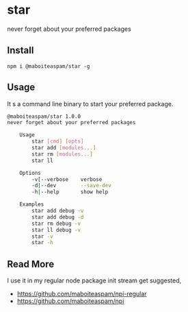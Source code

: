 # star

never forget about your preferred packages

## Install

    npm i @maboiteaspam/star -g

## Usage

It s a command line binary to start your preferred package.

```bash
@maboiteaspam/star 1.0.0
never forget about your preferred packages

    Usage
        star [cmd] [opts]
        star add [modules...]
        star rm [modules...]
        star ll

    Options
        -v[--verbose    verbose
        -d|--dev        --save-dev
        -h|--help       show help

    Examples
        star add debug -v
        star add debug -d
        star rm debug -v
        star ll debug -v
        star -v
        star -h
```

## Read More

I use it in my regular node package init stream get suggested,

- https://github.com/maboiteaspam/npi-regular
- https://github.com/maboiteaspam/npi
